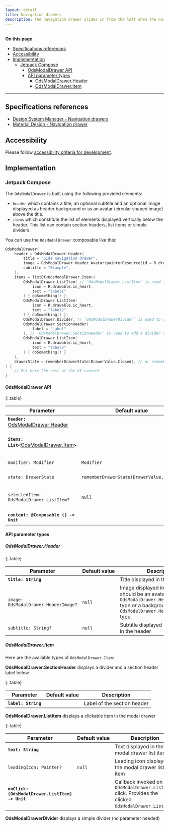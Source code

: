 ```yaml
---
layout: detail
title: Navigation drawers
description: The navigation drawer slides in from the left when the nav icon is tapped. The content should be concerned with identity and/or navigation..
---
```


<br>**On this page**

* [Specifications references](#specifications-references)
* [Accessibility](#accessibility)
* [Implementation](#implementation)
    * [Jetpack Compose](#jetpack-compose)
        * [OdsModalDrawer API](#odsmodaldrawer-api)
        * [API parameter types](#api-parameter-types)
            * [OdsModalDrawer.Header](#odsmodaldrawerheader)
            * [OdsModalDrawer.Item](#odsmodaldraweritem)

---

## Specifications references

- [Design System Manager - Navigation drawers](https://system.design.orange.com/0c1af118d/p/92bc26-navigation-drawers/b/146f55)
- [Material Design - Navigation drawer](https://m2.material.io/components/navigation-drawer)

## Accessibility

Please follow [accessibility criteria for development](https://a11y-guidelines.orange.com/en/mobile/android/development/).

## Implementation

### Jetpack Compose

The `OdsModalDrawer` is built using the following provided elements:

- `header` which contains a title, an optional subtitle and an optional image displayed as header background or as an avatar (circular shaped image) above the title.
- `items` which constitute the list of elements displayed vertically below the header. This list can contain section headers, list items or simple dividers.

You can use the `OdsModalDrawer` composable like this:

```kotlin
OdsModalDrawer(
    header = OdsModalDrawer.Header(
        title = "Side navigation drawer",
        image = OdsModalDrawer.Header.Avatar(painterResource(id = R.drawable.placeholder), ""),
        subtitle = "Example",
    ),
    items = listOf<OdsModalDrawer.Item>(
        OdsModalDrawer.ListItem( // `OdsModalDrawer.ListItem` is used to specified an item of the list
            icon = R.drawable.ic_heart,
            text = "label1"
        ) { doSomething() },
        OdsModalDrawer.ListItem(
            icon = R.drawable.ic_heart,
            text = "label2"
        ) { doSomething() },
        OdsModalDrawer.Divider, // `OdsModalDrawerDivider` is used to add a divider in a specific level of the list
        OdsModalDrawer.SectionHeader(
            label = "Label"
        ), // `OdsModalDrawer.SectionHeader` is used to add a divider and the text above the divider
        OdsModalDrawer.ListItem(
            icon = R.drawable.ic_heart,
            text = "label3"
        ) { doSomething() }
    ),
    drawerState = rememberDrawerState(DrawerValue.Closed), // or rememberDrawerState(DrawerValue.Open)
) {
    // Put here the rest of the UI content
}
```

#### OdsModalDrawer API

{:.table}

| Parameter                                                                 | Default&nbsp;value                        | Description                                                                 |
|---------------------------------------------------------------------------|-------------------------------------------|-----------------------------------------------------------------------------|
| <b>`header: `</b>[OdsModalDrawer.Header](#odsmodaldrawerheader)           |                                           | Content descriptor of the drawer header                                     |
| <b>`items: List<`</b>[OdsModalDrawer.Item](#odsmodaldraweritem)<b>`>`</b> |                                           | List of `OdsModalDrawer.Item` displayed in a column inside the modal drawer |
| `modifier: Modifier`                                                      | `Modifier`                                | `Modifier` applied to the modal drawer                                      |
| `state: DrawerState`                                                      | `rememberDrawerState(DrawerValue.Closed)` | State of the modal drawer                                                   |
| `selectedItem: OdsModalDrawer.ListItem?`                                  | `null`                                    | Selected `OdsModalDrawer.ListItem` that appears in selected state           |
| <b>`content: @Composable () -> Unit`</b>                                  |                                           | Content of the rest of the UI                                               |

#### API parameter types

##### OdsModalDrawer.Header

{:.table}

| Parameter                            | Default&nbsp;value | Description                                                                                                                                                          |
|--------------------------------------|--------------------|----------------------------------------------------------------------------------------------------------------------------------------------------------------------|
| <b>`title: String`</b>               |                    | Title displayed in the header                                                                                                                                        |
| `image: OdsModalDrawer.HeaderImage?` | `null`             | Image displayed in the header. It should be an avatar image of `OdsModalDrawer.Header.Avatar` type or a background image of `OdsModalDrawer.Header.Background` type. |
| `subtitle: String?`                  | `null`             | Subtitle displayed below the `title` in the header                                                                                                                   |

##### OdsModalDrawer.Item

Here are the available types of `OdsModalDrawer.Item`:

**OdsModalDrawer.SectionHeader** displays a divider and a section header label below

{:.table}

| Parameter              | Default&nbsp;value | Description                 |
|------------------------|--------------------|-----------------------------|
| <b>`label: String`</b> |                    | Label of the section header |

**OdsModalDrawer.ListItem** displays a clickable item in the modal drawer

{:.table}

| Parameter                                           | Default&nbsp;value | Description                                                                                             |
|-----------------------------------------------------|--------------------|---------------------------------------------------------------------------------------------------------|
| <b>`text: String`</b>                               |                    | Text displayed in the modal drawer list item                                                            |
| `leadingIcon: Painter?`                             | `null`             | Leading icon displayed in the modal drawer list item                                                    |
| <b>`onClick: (OdsModalDrawer.ListItem) -> Unit`</b> |                    | Callback invoked on an `OdsModalDrawer.ListItem` click. Provides the clicked `OdsModalDrawer.ListItem`. |

**OdsModalDrawerDivider** displays a simple divider (no parameter needed)
